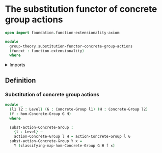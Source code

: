 # The substitution functor of concrete group actions

```agda
open import foundation.function-extensionality-axiom

module
  group-theory.substitution-functor-concrete-group-actions
  (funext : function-extensionality)
  where
```

<details><summary>Imports</summary>

```agda
open import foundation.universe-levels

open import group-theory.concrete-group-actions funext
open import group-theory.concrete-groups funext
open import group-theory.homomorphisms-concrete-groups funext
```

</details>

## Definition

### Substitution of concrete group actions

```agda
module _
  {l1 l2 : Level} (G : Concrete-Group l1) (H : Concrete-Group l2)
  (f : hom-Concrete-Group G H)
  where

  subst-action-Concrete-Group :
    {l : Level} →
    action-Concrete-Group l H → action-Concrete-Group l G
  subst-action-Concrete-Group Y x =
    Y (classifying-map-hom-Concrete-Group G H f x)
```
